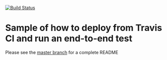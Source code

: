 [![Build Status](https://travis-ci.org/GoogleCloudPlatform/continuous-deployment-demo.svg)](https://travis-ci.org/GoogleCloudPlatform/continuous-deployment-demo)

# Sample of how to deploy from Travis CI and run an end-to-end test

Please see the [master branch](https://github.com/googlecloudplatform/continuous-deployment-demo) for a complete README

